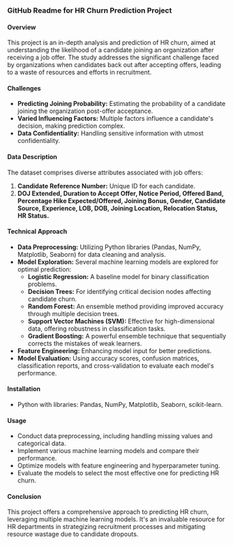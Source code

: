 ### GitHub Readme for HR Churn Prediction Project


#### Overview
This project is an in-depth analysis and prediction of HR churn, aimed at understanding the likelihood of a candidate joining an organization after receiving a job offer. The study addresses the significant challenge faced by organizations when candidates back out after accepting offers, leading to a waste of resources and efforts in recruitment.

#### Challenges
- **Predicting Joining Probability:** Estimating the probability of a candidate joining the organization post-offer acceptance.
- **Varied Influencing Factors:** Multiple factors influence a candidate's decision, making prediction complex.
- **Data Confidentiality:** Handling sensitive information with utmost confidentiality.

#### Data Description
The dataset comprises diverse attributes associated with job offers:
1. **Candidate Reference Number:** Unique ID for each candidate.
2. **DOJ Extended, Duration to Accept Offer, Notice Period, Offered Band, Percentage Hike Expected/Offered, Joining Bonus, Gender, Candidate Source, Experience, LOB, DOB, Joining Location, Relocation Status, HR Status.**

#### Technical Approach
- **Data Preprocessing:** Utilizing Python libraries (Pandas, NumPy, Matplotlib, Seaborn) for data cleaning and analysis.
- **Model Exploration:** Several machine learning models are explored for optimal prediction:
  - **Logistic Regression:** A baseline model for binary classification problems.
  - **Decision Trees:** For identifying critical decision nodes affecting candidate churn.
  - **Random Forest:** An ensemble method providing improved accuracy through multiple decision trees.
  - **Support Vector Machines (SVM):** Effective for high-dimensional data, offering robustness in classification tasks.
  - **Gradient Boosting:** A powerful ensemble technique that sequentially corrects the mistakes of weak learners.
- **Feature Engineering:** Enhancing model input for better predictions.
- **Model Evaluation:** Using accuracy scores, confusion matrices, classification reports, and cross-validation to evaluate each model's performance.

#### Installation
- Python with libraries: Pandas, NumPy, Matplotlib, Seaborn, scikit-learn.

#### Usage
- Conduct data preprocessing, including handling missing values and categorical data.
- Implement various machine learning models and compare their performance.
- Optimize models with feature engineering and hyperparameter tuning.
- Evaluate the models to select the most effective one for predicting HR churn.

#### Conclusion
This project offers a comprehensive approach to predicting HR churn, leveraging multiple machine learning models. It's an invaluable resource for HR departments in strategizing recruitment processes and mitigating resource wastage due to candidate dropouts.

